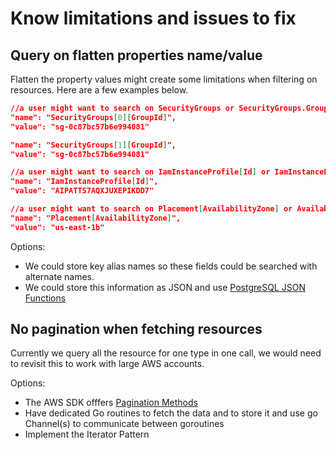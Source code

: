 
# Know limitations and issues to fix


## Query on flatten properties name/value
Flatten the property values might create some limitations when filtering on resources. Here are a few examples below.
```json
//a user might want to search on SecurityGroups or SecurityGroups.GroupId
"name": "SecurityGroups[0][GroupId]",
"value": "sg-0c87bc57b6e994081"

"name": "SecurityGroups[1][GroupId]",
"value": "sg-0c87bc57b6e994081"
```

```json
//a user might want to search on IamInstanceProfile[Id] or IamInstanceProfile.Id but not Id
"name": "IamInstanceProfile[Id]",
"value": "AIPATTS7AQXJUXEPIKDD7"
```

```json
//a user might want to search on Placement[AvailabilityZone] or AvailabilityZone
"name": "Placement[AvailabilityZone]",
"value": "us-east-1b"
```

Options:
- We could store key alias names so these fields could be searched with alternate names.
- We could store this information as JSON and use [PostgreSQL JSON Functions](https://www.postgresql.org/docs/12/functions-json.html)


## No pagination when fetching resources

Currently we query all the resource for one type in one call, we would need to revisit this to work with large AWS accounts.

Options:
- The AWS SDK offfers [Pagination Methods](https://docs.aws.amazon.com/sdk-for-go/v1/developer-guide/making-requests.html)
- Have dedicated Go routines to fetch the data and to store it and use go Channel(s) to communicate between goroutines
- Implement the Iterator Pattern
